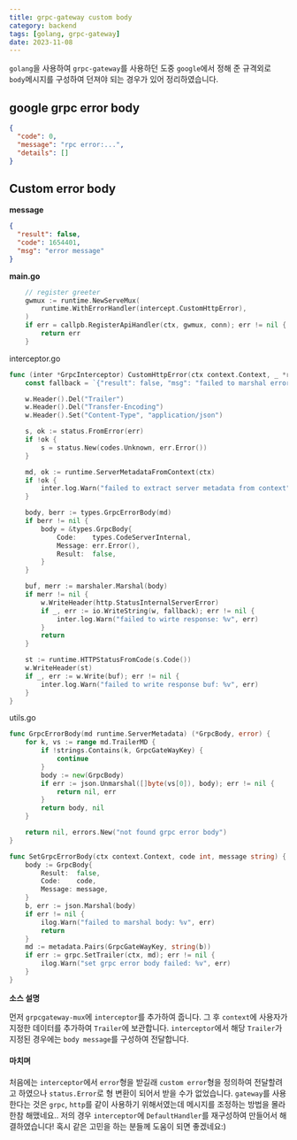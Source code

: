 ```yaml
---
title: grpc-gateway custom body
category: backend
tags: [golang, grpc-gateway]
date: 2023-11-08
---
```


`golang`을 사용하여 `grpc-gateway`를 사용하던 도중 `google`에서 정해 준 규격외로 `body`메시지를 구성하여 던져야 되는 경우가 있어 정리하였습니다.

## google grpc error body

```json
{
  "code": 0,
  "message": "rpc error:...",
  "details": []
}
```

## Custom error body

**message**

```json
{
  "result": false,
  "code": 1654401,
  "msg": "error message"
}
```

**main.go**

```go
	// register greeter
	gwmux := runtime.NewServeMux(
		runtime.WithErrorHandler(intercept.CustomHttpError),
	)
	if err = callpb.RegisterApiHandler(ctx, gwmux, conn); err != nil {
		return err
	}
```

interceptor.go

```go
func (inter *GrpcInterceptor) CustomHttpError(ctx context.Context, _ *runtime.ServeMux, marshaler runtime.Marshaler, w http.ResponseWriter, _ *http.Request, err error) {
	const fallback = `{"result": false, "msg": "failed to marshal error message", "code": 146000}`

	w.Header().Del("Trailer")
	w.Header().Del("Transfer-Encoding")
	w.Header().Set("Content-Type", "application/json")

	s, ok := status.FromError(err)
	if !ok {
		s = status.New(codes.Unknown, err.Error())
	}

	md, ok := runtime.ServerMetadataFromContext(ctx)
	if !ok {
		inter.log.Warn("failed to extract server metadata from context")
	}

	body, berr := types.GrpcErrorBody(md)
	if berr != nil {
		body = &types.GrpcBody{
			Code:    types.CodeServerInternal,
			Message: err.Error(),
			Result:  false,
		}
	}

	buf, merr := marshaler.Marshal(body)
	if merr != nil {
		w.WriteHeader(http.StatusInternalServerError)
		if _, err := io.WriteString(w, fallback); err != nil {
			inter.log.Warn("failed to wirte response: %v", err)
		}
		return
	}

	st := runtime.HTTPStatusFromCode(s.Code())
	w.WriteHeader(st)
	if _, err := w.Write(buf); err != nil {
		inter.log.Warn("failed to write response buf: %v", err)
	}
}
```

utils.go

```go
func GrpcErrorBody(md runtime.ServerMetadata) (*GrpcBody, error) {
	for k, vs := range md.TrailerMD {
		if !strings.Contains(k, GrpcGateWayKey) {
			continue
		}
		body := new(GrpcBody)
		if err := json.Unmarshal([]byte(vs[0]), body); err != nil {
			return nil, err
		}
		return body, nil
	}

	return nil, errors.New("not found grpc error body")
}

func SetGrpcErrorBody(ctx context.Context, code int, message string) {
	body := GrpcBody{
		Result:  false,
		Code:    code,
		Message: message,
	}
	b, err := json.Marshal(body)
	if err != nil {
		ilog.Warn("failed to marshal body: %v", err)
		return
	}
	md := metadata.Pairs(GrpcGateWayKey, string(b))
	if err := grpc.SetTrailer(ctx, md); err != nil {
		ilog.Warn("set grpc error body failed: %v", err)
	}
}
```

**소스 설명**

먼저 `grpcgateway-mux`에 `interceptor`를 추가하여 줍니다. 그 후 `context`에 사용자가 지정한 데이터를 추가하여 `Trailer`에 보관합니다. `interceptor`에서 해당 `Trailer`가 지정된 경우에는 `body message`를 구성하여 전달합니다.

#### 마치며

처음에는 `interceptor`에서 `error`형을 받길래 `custom error`형을 정의하여 전달할려고 하였으나 `status.Error`로 형 변환이 되어서 받을 수가 없었습니다. `gateway`를 사용한다는 것은 `grpc`, `http`를 같이 사용하기 위해서였는데 메시지를 조정하는 방법을 몰라 한참 해맸네요.. 저의 경우 `interceptor`에 `DefaultHandler`를 재구성하여 만들어서 해결하였습니다! 혹시 같은 고민을 하는 분들께 도움이 되면 좋겠네요:)
